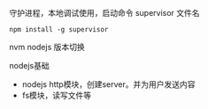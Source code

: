 守护进程，本地调试使用，启动命令 supervisor 文件名

```
npm install -g supervisor
```

nvm nodejs 版本切换

nodejs基础

* nodejs http模块，创建server。并为用户发送内容
* fs模块，读写文件等 



